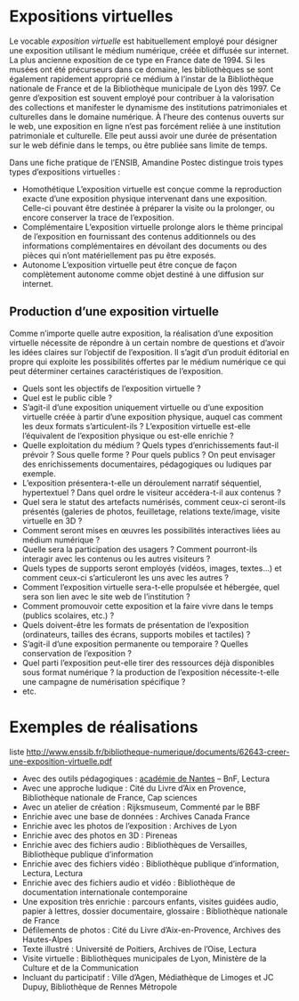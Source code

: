 # Expositions virtuelles

Le vocable *exposition virtuelle* est habituellement employé pour désigner une exposition utilisant le médium numérique, créée et diffusée sur internet. La plus ancienne exposition de ce type en France date de 1994. Si les musées ont été précurseurs dans ce domaine, les bibliothèques se sont également rapidement approprié ce médium à l’instar de la Bibliothèque nationale de France et de la Bibliothèque municipale de Lyon dès 1997. Ce genre d’exposition est souvent employé pour contribuer à la valorisation des collections et manifester le dynamisme des institutions patrimoniales et culturelles dans le domaine numérique. À l’heure des contenus ouverts sur le web, une exposition en ligne n’est pas forcément reliée à une institution patrimoniale et culturelle. Elle peut aussi avoir une durée de présentation sur le web définie dans le temps, ou être publiée sans limite de temps.

Dans une fiche pratique de l’ENSIB, Amandine Postec distingue trois types types d’expositions virtuelles :

- Homothétique
  L’exposition virtuelle est conçue comme la reproduction exacte d’une exposition physique intervenant dans une exposition. Celle-ci pouvant être destinée à préparer la visite ou la prolonger, ou encore conserver la trace de l’exposition.
- Complémentaire
  L’exposition virtuelle prolonge alors le thème principal de l’exposition en fournissant des contenus additionnels ou des informations complémentaires en dévoilant des documents ou des pièces qui n’ont matériellement pas pu être exposés.
- Autonome
  L’exposition virtuelle peut être conçue de façon complètement autonome comme objet destiné à une diffusion sur internet.

## Production d’une exposition virtuelle

Comme n’importe quelle autre exposition, la réalisation d’une exposition virtuelle nécessite de répondre à un certain nombre de questions et d’avoir les idées claires sur l’objectif de l’exposition. Il s’agit d’un produit éditorial en propre qui exploite les possibilités offertes par le médium numérique ce qui peut déterminer certaines caractéristiques de l’exposition.

- Quels sont les objectifs de l’exposition virtuelle ?
- Quel est le public cible ?
- S’agit-il d’une exposition uniquement virtuelle ou d’une exposition virtuelle créée à partir d’une exposition physique, auquel cas comment les deux formats s’articulent-ils ? L’exposition virtuelle est-elle l’équivalent de l’exposition physique ou est-elle enrichie ?
- Quelle exploitation du médium ? Quels types d’enrichissements faut-il prévoir ? Sous quelle forme ? Pour quels publics ? On peut envisager des enrichissements documentaires, pédagogiques ou ludiques par exemple.
- L’exposition présentera-t-elle un déroulement narratif séquentiel, hypertextuel ? Dans quel ordre le visiteur accédera-t-il aux contenus ?
- Quel sera le statut des artefacts numérisés, comment ceux-ci seront-ils présentés (galeries de photos, feuilletage, relations texte/image, visite virtuelle en 3D ?
- Comment seront mises en œuvres les possibilités interactives liées au médium numérique ?
- Quelle sera la participation des usagers ? Comment pourront-ils interagir avec les contenus ou les autres visiteurs ?
- Quels types de supports seront employés (vidéos, images, textes…) et comment ceux-ci s’articuleront les uns avec les autres ?
- Comment l’exposition virtuelle sera-t-elle propulsée et hébergée, quel sera son lien avec le site web de l’institution ?
- Comment promouvoir cette exposition et la faire vivre dans le temps (publics scolaires, etc.) ?
- Quels doivent-être les formats de présentation de l’exposition (ordinateurs, tailles des écrans, supports mobiles et tactiles) ?
- S’agit-il d’une exposition permanente ou temporaire ? Quelles conservation de l’exposition ?
- Quel parti l’exposition peut-elle tirer des ressources déjà disponibles sous format numérique ? la production de l’exposition nécessite-t-elle une campagne de numérisation spécifique ?
- etc.

# Exemples de réalisations

liste http://www.enssib.fr/bibliotheque-numerique/documents/62643-creer-une-exposition-virtuelle.pdf

- Avec des outils pédagogiques : [académie de Nantes](http://www.pedagogie.ac-nantes.fr/1349601706006/0/fiche___ressourcepedagogique/&RH=1378293733075) – BnF, Lectura
- Avec une approche ludique : Cité du Livre d’Aix en Provence, Bibliothèque nationale de France, Cap sciences
- Avec un atelier de création : Rijksmuseum, Commenté par le BBF
- Enrichie avec une base de données : Archives Canada France
- Enrichie avec les photos de l’exposition : Archives de Lyon
- Enrichie avec des photos en 3D : Pireneas
- Enrichie avec des fichiers audio : Bibliothèques de Versailles, Bibliothèque publique d’information
- Enrichie avec des fichiers vidéo : Bibliothèque publique d’information, Lectura, Lectura
- Enrichie avec des fichiers audio et vidéo : Bibliothèque de documentation internationale contemporaine
- Une exposition très enrichie : parcours enfants, visites guidées audio, papier à lettres, dossier documentaire, glossaire : Bibliothèque nationale de France
- Défilements de photos : Cité du Livre d’Aix-en-Provence, Archives des Hautes-Alpes
- Texte illustré : Université de Poitiers, Archives de l’Oise, Lectura
- Visite virtuelle : Bibliothèques municipales de Lyon, Ministère de la Culture et de la Communication
- Incluant du participatif : Ville d’Agen, Médiathèque de Limoges et JC Dupuy, Bibliothèque de Rennes Métropole
